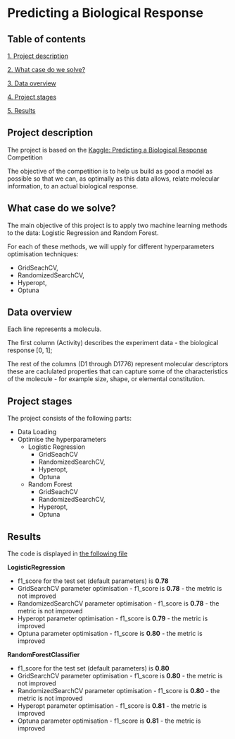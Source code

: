 # Predicting a Biological Response #

## Table of contents 

[1. Project description](https://github.com/Mike-Kulikov/sf_data_science/tree/main/Project%205.%20Predicting%20a%20Biological%20Response#project-description)

[2. What case do we solve?](https://github.com/Mike-Kulikov/sf_data_science/tree/main/Project%205.%20Predicting%20a%20Biological%20Response#what-case-do-we-solve)

[3. Data overview](https://github.com/Mike-Kulikov/sf_data_science/tree/main/Project%205.%20Predicting%20a%20Biological%20Response#data-overview)

[4. Project stages](https://github.com/Mike-Kulikov/sf_data_science/tree/main/Project%205.%20Predicting%20a%20Biological%20Response#project-stages)

[5. Results](https://github.com/Mike-Kulikov/sf_data_science/tree/main/Project%205.%20Predicting%20a%20Biological%20Response#results)


## Project description

The project is based on the [Kaggle: Predicting a Biological Response](https://www.kaggle.com/c/bioresponse) Competition

The objective of the competition is to help us build as good a model as possible so that we can, as optimally as this data allows, relate molecular information, to an actual biological response.

## What case do we solve?

The main objective of this project is to apply two machine learning methods to the data: Logistic Regression and Random Forest.

For each of these methods, we will upply for different hyperparameters optimisation techniques:
- GridSeachCV,
- RandomizedSearchCV,
- Hyperopt,
- Optuna

## Data overview

Each line represents a molecula. 

The first column (Activity) describes the experiment data - the biological response [0, 1];

The rest of the columns (D1 through D1776) represent molecular descriptors these are caclulated properties that can capture some of the characteristics of the molecule - for example size, shape, or elemental constitution.

## Project stages

The project consists of the following parts:

- Data Loading
- Optimise the hyperparameters
    * Logistic Regression
        - GridSeachCV
        - RandomizedSearchCV,
        - Hyperopt,
        - Optuna
    * Random Forest
        - GridSeachCV
        - RandomizedSearchCV,
        - Hyperopt,
        - Optuna
        
## Results

The code is displayed in <a href="https://github.com/Mike-Kulikov/sf_data_science/blob/main/Project%205.%20Predicting%20a%20Biological%20Response/Project%205%20-%20Predicting%20a%20Biological%20Response.ipynb" target="_blank" rel="noopener">the following file</a>

<b>LogisticRegression</b>
* f1_score for the test set (default parameters) is <b>0.78</b>
* GridSearchCV parameter optimisation - f1_score is <b>0.78</b> - the metric is not improved
* RandomizedSearchCV parameter optimisation - f1_score is <b>0.78</b> - the metric is not improved
* Hyperopt parameter optimisation - f1_score is <b>0.79</b> - the metric is improved
* Optuna parameter optimisation - f1_score is <b>0.80</b> - the metric is improved


<b>RandomForestClassifier</b>
* f1_score for the test set (default parameters) is <b>0.80</b>
* GridSearchCV parameter optimisation - f1_score is <b>0.80</b> - the metric is not improved
* RandomizedSearchCV parameter optimisation - f1_score is <b>0.80</b> - the metric is not improved
* Hyperopt parameter optimisation - f1_score is <b>0.81</b> - the metric is improved
* Optuna parameter optimisation - f1_score is <b>0.81</b> - the metric is improved
